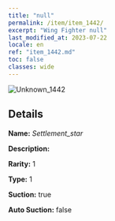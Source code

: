 ```yaml
---
title: "null"
permalink: /item/item_1442/
excerpt: "Wing Fighter null"
last_modified_at: 2023-07-22
locale: en
ref: "item_1442.md"
toc: false
classes: wide
---
```



 ![Unknown_1442](/images/item/Settlement_star_p.png)



## Details

 **Name:** *Settlement_star* 

 **Description:** 

 **Rarity:** 1 

 **Type:** 1 

 **Suction:** true 

 **Auto Suction:** false 



